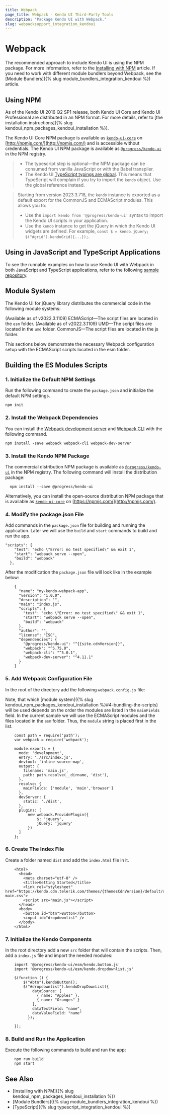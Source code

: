 ```yaml
---
title: Webpack
page_title: Webpack - Kendo UI Third-Party Tools
description: "Package Kendo UI with Webpack."
slug: webpacksupport_integration_kendoui
---
```


# Webpack

The recommended approach to include Kendo UI is using the NPM package. For more information, refer to the [Installing with NPM](/intro/installation/npm) article. If you need to work with different module bundlers beyond Webpack, see the [Module Bundlers]({% slug module_bundlers_integration_kendoui %}) article.

## Using NPM

As of the Kendo UI 2016 Q2 SP1 release, both Kendo UI Core and Kendo UI Professional are distributed in an NPM format. For more details, refer to [the installation instructions]({% slug kendoui_npm_packages_kendoui_installation %}).

The Kendo UI Core NPM package is available as [`kendo-ui-core`](https://www.npmjs.com/package/kendo-ui-core) on [http://npmjs.com/](http://npmjs.com/) and is accessible without credentials. 
The Kendo UI NPM package is available as [`@progress/kendo-ui`](https://www.npmjs.com/package/@progress/kendo-ui) in the NPM registry.

> * The typescript step is optional&mdash;the NPM package can be consumed from vanilla JavaScript or with the Babel transpiler.
> * The Kendo UI [TypeScript typings are global](https://github.com/typings/typings/blob/master/docs/faq.md#what-are-global-dependencies). This means that TypeScript will complain if you try to import the `kendo` object. Use the global reference instead.

> Starting from version 2023.3.718, the `kendo` instance is exported as a default export for the CommonJS and ECMAScript modules. This allows you to:
> * Use the `import kendo from '@progress/kendo-ui'` syntax to import the Kendo UI scripts in your application. 
> * Use the `kendo` instance to get the jQuery in which the Kendo UI widgets are defined. For example, `const $ = kendo.jQuery; $("#grid").kendoGrid({...});`.

## Using in JavaScript and TypeScript Applications

To see the runnable examples on how to use Kendo UI with Webpack in both JavaScript and TypeScript applications, refer to the following [sample repository](https://github.com/telerik/kendo-ui-npm-example).


## Module System

The Kendo UI for jQuery library distributes the commercial code in the following module systems:

(Available as of v2022.3.1109) ECMAScript—The script files are located in the `esm` folder.
(Available as of v2022.3.1109) UMD—The script files are located in the `umd` folder.
CommonJS—The script files are located in the js folder.

This sections below demonstrate the necessary Webpack configuration setup with the ECMAScript scripts located in the esm folder.


## Building the ES Modules Scripts


### 1. Initialize the Default NPM Settings

Run the following command to create the `package.json` and initialize the default NPM settings.

```
npm init
```

### 2. Install the Webpack Dependencies

You can install the [Webpack development server](https://www.npmjs.com/package/webpack-dev-server) and [Webpack CLI](https://www.npmjs.com/package/webpack-cli) with the following command.

```
npm install -save webpack webpack-cli webpack-dev-server
```

### 3. Install the Kendo NPM Package

The commercial distribution NPM package is available as [`@progress/kendo-ui`](https://www.npmjs.com/package/@progress/kendo-ui) in the NPM registry. 
The following command will install the distribution package:
```
  npm install --save @progress/kendo-ui
```

Alternatively, you can install the open-source distribution NPM package that is available as [`kendo-ui-core`](https://www.npmjs.com/package/kendo-ui-core) on [https://npmjs.com/](http://npmjs.com/).

### 4. Modify the package.json File
Add commands in the `package.json` file for building and running the application. 
Later we will use the `build` and `start` commands to build and run the app. 

```
"scripts": {
    "test": "echo \"Error: no test specified\" && exit 1",
    "start": "webpack serve --open",
    "build": "webpack"
  },
```

After the modification the `package.json` file will look like in the example below:
```
    {
      "name": "my-kendo-webpack-app",
      "version": "1.0.0",
      "description": "",
      "main": "index.js",
      "scripts": {
        "test": "echo \"Error: no test specified\" && exit 1",
        "start": "webpack serve --open",
        "build": "webpack"
      },
      "author": "",
      "license": "ISC",
      "dependencies": {
        "@progress/kendo-ui": "^{{site.cdnVersion}}",
        "webpack": "^5.75.0",
        "webpack-cli": "^5.0.1",
        "webpack-dev-server": "^4.11.1"
      }
    }
``` 

### 5. Add Webpack Configuration File
In the root of the directory add the following `webpack.config.js` file:

Note, that which [module system]({% slug kendoui_npm_packages_kendoui_installation %}#4-bundling-the-scripts) will be used depends on the order the modules are listed in the `mainFields` field. 
In the current sample we will use the ECMAScript modules and the files located in the `esm` folder. Thus, the `module` string is placed first in the list. 

```
    const path = require('path');
    var webpack = require('webpack');

    module.exports = {
      mode: 'development',
      entry: './src/index.js',
      devtool: 'inline-source-map',
      output: {
        filename: 'main.js',
        path: path.resolve(__dirname, 'dist'),
      },
      resolve: {
        mainFields: ['module', 'main','browser']    
      },
      devServer: {
        static: './dist',
      },  
      plugins: [
          new webpack.ProvidePlugin({
              $: 'jquery',
              jQuery: 'jquery'
          })
      ]
    };
```

### 6. Create The Index File

Create a folder named `dist` and add the `index.html` file in it.

```
    <html>
      <head>
        <meta charset="utf-8" />
        <title>Getting Started</title>
        <link rel="stylesheet" href="https://kendo.cdn.telerik.com/themes/{themesCdnVersion}/default/default-main.css">
        <script src="main.js"></script>
      </head>
      <body>
        <button id="btn">Button</button>
        <input id="dropdownlist" />
      </body>
    </html>
```


### 7. Initialize the Kendo Components

In the root directory add a new `src` folder that will contain the scripts. Then, add a `index.js` file and import the needed modules:
```
    import '@progress/kendo-ui/esm/kendo.button.js'
    import '@progress/kendo-ui/esm/kendo.dropdownlist.js'

    $(function () {
        $("#btn").kendoButton();
        $("#dropdownlist").kendoDropDownList({
            dataSource: [
              { name: "Apples" },
              { name: "Oranges" }
            ],
            dataTextField: "name",
            dataValueField: "name"
          });
    
    });
```

### 8. Build and Run the Application
Execute the following commands to build and run the app:
```
    npm run build
    npm start
```

## See Also

* [Installing with NPM]({% slug kendoui_npm_packages_kendoui_installation %})
* [Module Bundlers]({% slug module_bundlers_integration_kendoui %})
* [TypeScript]({% slug typescript_integration_kendoui %})

